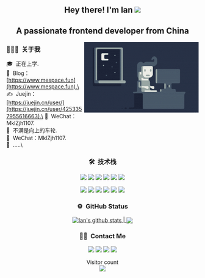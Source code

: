 <p align="center">
<h2 height="200px" align="center">Hey there! I'm Ian <img src="https://cdn.jsdelivr.net/gh/MaleWeb/picture/images/techblog/hi.gif" width="25"></h2>
<h2 align="center">A passionate frontend developer from China</h3>
</p>

<!-- ## 👋 &nbsp;Hey there! I'm ian -->

<img alt="Night Coding" src="https://raw.githubusercontent.com/AVS1508/AVS1508/master/assets/Night-Coding.gif" align="right"/>

### 👨🏻‍💻 &nbsp;关于我

🎓 &nbsp;正在上学.\
🌱 &nbsp;Blog：[https://www.mespace.fun](https://www.mespace.fun).\
✍️ &nbsp;Juejin：[https://juejin.cn/user/](https://juejin.cn/user/4253357955616663).\
💬 &nbsp;WeChat：MklZjh1107.\
🚀 &nbsp;不满是向上的车轮.\
💬 &nbsp;WeChat：MklZjh1107.\
🚀 &nbsp;.....\


<div align="center">

### 🛠 &nbsp;技术栈
</div>
<p align="center">
<div align="center">
  <img src="https://img.shields.io/badge/-JavaScript-f6da1c?style=flat&logo=javascript&logoColor=white">
  <img src="https://img.shields.io/badge/-Vue-46b882?style=flat&logo=vue.js&logoColor=white">
  <img src="https://img.shields.io/badge/-Node.js-3C873A?style=flat&logo=Node.js&logoColor=white">
  <img src="https://img.shields.io/badge/-CSS-05122A?style=flat&logo=CSS3&logoColor=1572B6">
  <img src="https://img.shields.io/badge/-HTML-05122A?style=flat&logo=HTML5">
    <img src="https://img.shields.io/badge/-Neovim-408e43?style=flat&logo=neovim&logoColor=white">
</div>
<p></p>
<div align="center">
  <img src="https://img.shields.io/badge/-Git-ee462c?style=flat&logo=git&logoColor=white">
  <img src="https://img.shields.io/badge/-Nginx-408e43?style=flat&logo=nginx&logoColor=white">
  <img src="https://img.shields.io/badge/-Github-black?style=flat&logo=github">
   <img src="https://img.shields.io/badge/-Webpack-%232C3A42?style=flat-square&logo=webpack">
     <img src="https://img.shields.io/badge/-Markdown-05122A?style=flat&logo=markdown">
       <img src="https://img.shields.io/badge/-Visual%20Studio%20Code-05122A?style=flat&logo=visual-studio-code&logoColor=007ACC">
 
  
### ⚙️ &nbsp;GitHub Status

<p align="center">
<a href="https://github.com/miaokeliq">
  
<img align="center" src="https://github-readme-stats.vercel.app/api?username=miaokeliq&show_icons=true&include_all_commits=true&theme=buefy&hide_border=true" alt="Ian's github stats" /> | <img align="center" src="https://github-readme-stats.vercel.app/api/top-langs/?username=miaokeliq&layout=compact&theme=buefy&hide_border=true" />
</a>
</p>
<p></p>
   </div>
<div align="center">
  
### 🤝🏻 &nbsp;Contact Me

<p align="center">
<a href="https://www.mespace.fun"><img src="https://img.shields.io/badge/-mespace.fun-3423A6?style=flat&logo=Google-Chrome&logoColor=white"/></a>
<a href="miaokeliq@gmail.com"><img src="https://img.shields.io/badge/-miaokeliq@gmail.com-D14836?style=flat&logo=Gmail&logoColor=white"/></a>
<a href="https://instagram.com/adityavs_"><img src="https://img.shields.io/badge/-@MklZjh1107_-E4405F?style=flat&logo=Wechat&logoColor=white"/></a>
<a href="https://github.com/miaokeliq"><img src="https://img.shields.io/badge/-@miaokeliq-1877F2?style=flat&logo=github&logoColor=white"/></a>
</p>

<p align="center"> 
  Visitor count<br>
  <img src="https://profile-counter.glitch.me/miaokeliq/count.svg" />
</p>

   </div>
